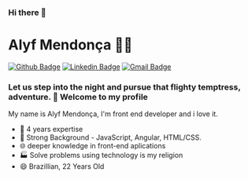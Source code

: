 ### Hi there 👋

# Alyf Mendonça :man_technologist:

[![Github Badge](https://img.shields.io/badge/-Github-000?style=flat-square&logo=Github&logoColor=white&link=https://github.com/romuloscampini)](https://github.com/alyfmendonca)
[![Linkedin Badge](https://img.shields.io/badge/-LinkedIn-blue?style=flat-square&logo=Linkedin&logoColor=white&link=https://www.linkedin.com/in/alyf-mendon%C3%A7a-3549a5144/)](https://www.linkedin.com/in/gabriel-dantas/)
[![Gmail Badge](https://img.shields.io/badge/-Gmail-c14438?style=flat-square&logo=Gmail&logoColor=white&link=mailto:romulo@scampini.com.br)](mailto:alyfmendonca1@gmail.com)

### Let us step into the night and pursue that flighty temptress, adventure. :roller_coaster: Welcome to my profile

My name is Alyf Mendonça, I'm front end developer and i love it.

 - :dash: 4 years expertise 
 - :busts_in_silhouette: Strong Background - JavaScript, Angular, HTML/CSS.
 - :globe_with_meridians: deeper knowledge in front-end aplications
 - 🏭 Solve problems using technology is my religion
 - 😄 Brazillian, 22 Years Old
 
<!--
**alyfmendonca/alyfmendonca** is a ✨ _special_ ✨ repository because its `README.md` (this file) appears on your GitHub profile.

Here are some ideas to get you started:

- 🔭 I’m currently working on ...
- 🌱 I’m currently learning ...
- 👯 I’m looking to collaborate on ...
- 🤔 I’m looking for help with ...
- 💬 Ask me about ...
- 📫 How to reach me: ...
- 😄 Pronouns: ...
- ⚡ Fun fact: ...
-->
